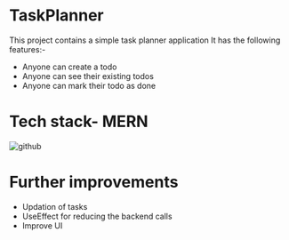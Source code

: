 # TaskPlanner
This project contains a simple task planner application
It has the following features:-
- Anyone can create a todo
- Anyone can see their existing todos
- Anyone can mark their todo as done

# Tech stack- MERN

![github](https://github.com/ashibh21/TaskPlannerFSv1/assets/98805495/ca2e60de-2eab-49a8-890f-51e9a3fb116d)
# Further improvements
- Updation of tasks
- UseEffect for reducing the backend calls
- Improve UI
